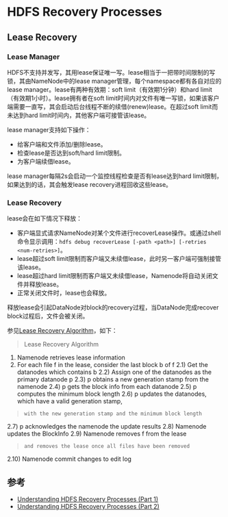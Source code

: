 # HDFS Recovery Processes

## Lease Recovery
### Lease Manager
HDFS不支持并发写，其用lease保证唯一写。lease相当于一把带时间限制的写锁，其由NameNode中的lease manager管理，每个namespace都有各自对应的lease manager。lease有两种有效期：soft limit（有效期1分钟）和hard limit（有效期1小时）。lease拥有者在soft limit时间内对文件有唯一写锁，如果该客户端需要一直写，其会启动后台线程不断的续借(renew)lease。在超过soft limit而未达到hard limit时间内，其他客户端可接管该lease。

lease manager支持如下操作：
- 给客户端和文件添加/删除lease。
- 检查lease是否达到soft/hard limit限制。
- 为客户端续借lease。

lease manager每隔2s会启动一个监控线程检查是否有lease达到hard limit限制，如果达到的话，其会触发lease recovery进程回收这些lease。


### Lease Recovery

lease会在如下情况下释放：
- 客户端显式请求NameNode对某个文件进行recoverLease操作。或通过shell命令显示调用：`hdfs debug recoverLease [-path <path>] [-retries <num-retries>]`。
- lease超过soft limit限制而客户端又未续借lease，此时另一客户端可强制接管该lease。
- lease超过hard limit限制而客户端又未续借lease，Namenode将自动关闭文件并释放lease。
- 正常关闭文件时，lease也会释放。

释放lease会引起DataNode对block的recovery过程，当DataNode完成recover block过程后，文件会被关闭。

参见[Lease Recovery Algorithm](https://github.com/apache/hadoop/blob/branch-2.6.0/hadoop-hdfs-project/hadoop-hdfs/src/main/java/org/apache/hadoop/hdfs/server/namenode/LeaseManager.java#L45)，如下：
> Lease Recovery Algorithm
1) Namenode retrieves lease information
2) For each file f in the lease, consider the last block b of f
2.1) Get the datanodes which contains b
2.2) Assign one of the datanodes as the primary datanode p
2.3) p obtains a new generation stamp from the namenode
2.4) p gets the block info from each datanode
2.5) p computes the minimum block length
2.6) p updates the datanodes, which have a valid generation stamp,
>     with the new generation stamp and the minimum block length 
2.7) p acknowledges the namenode the update results
2.8) Namenode updates the BlockInfo
2.9) Namenode removes f from the lease
>     and removes the lease once all files have been removed
2.10) Namenode commit changes to edit log

## 参考
- [Understanding HDFS Recovery Processes (Part 1)](http://blog.cloudera.com/blog/2015/02/understanding-hdfs-recovery-processes-part-1/)
- [Understanding HDFS Recovery Processes (Part 2)](https://blog.cloudera.com/blog/2015/03/understanding-hdfs-recovery-processes-part-2/)
